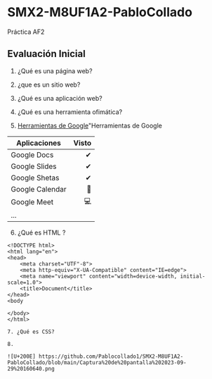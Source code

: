 # SMX2-M8UF1A2-PabloCollado
Práctica AF2

## Evaluación Inicial

1. ¿Qué es una página web?

2. ¿que es un sitio web?

3. ¿Qué es una aplicación web?

4. ¿Qué es una herramienta ofimática?

5. [Herramientas de Google](https://www.google.com/intl/es-419/chrome/browser-tools/)"Herramientas de Google

|Aplicaciones |Visto |
|----------|----------:|
|Google Docs |✔|
|Google Slides|✔|
|Google Shetas|✔|
|Google Calendar|📅|
|Google Meet|💻|
|... | |...|

6. ¿Qué es HTML ?

````
<!DOCTYPE html>
<html lang="en">
<head>
    <meta charset="UTF"-8">
    <meta http-equiv="X-UA-Compatible" content="IE=edge">
    <meta name="viewport" content="width=device-width, initial-scale=1.0">
    <title>Document</title>
</head>
<body

</body>
</html>

7. ¿Qué es CSS?

8. 

![U+200E] https://github.com/Pablocollado1/SMX2-M8UF1A2-PabloCollado/blob/main/Captura%20de%20pantalla%202023-09-29%20160640.png
